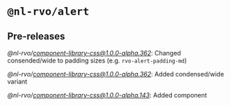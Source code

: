 # `@nl-rvo/alert`

## Pre-releases

*@nl-rvo/component-library-css@1.0.0-alpha.362*:
Changed consended/wide to padding sizes (e.g. `rvo-alert-padding-md`)

*@nl-rvo/component-library-css@1.0.0-alpha.362*:
Added condensed/wide variant

*@nl-rvo/component-library-css@1.0.0-alpha.143*:
Added component

